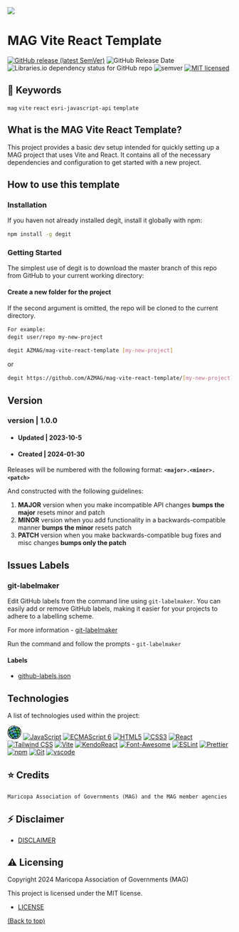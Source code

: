 ![](http://geo.azmag.gov/maps/readonaz/app/resources/img/maglogo_black.png)

# MAG Vite React Template

[![GitHub release (latest SemVer)](https://img.shields.io/github/v/release/AZMAG/mag-vite-react-template?&logo=github&style=flat-square)](https://github.com/AZMAG/mag-vite-react-template/releases)
![GitHub Release Date](https://img.shields.io/github/release-date/AZMAG/mag-vite-react-template?&logo=github&style=flat-square)
![Libraries.io dependency status for GitHub repo](https://img.shields.io/librariesio/github/AZMAG/mag-vite-react-template?style=flat-square)
![semver](https://img.shields.io/badge/semver-2.0.0-blue?style=flat-square)
[![MIT licensed](https://img.shields.io/badge/license-MIT-blue.svg?style=flat-square)](https://opensource.org/licenses/MIT)

## :key: Keywords

`mag` `vite` `react` `esri-javascript-api` `template`

## What is the MAG Vite React Template?

This project provides a basic dev setup intended for quickly setting up a MAG project that uses Vite and React. It contains all of the necessary dependencies and configuration to get started with a new project.

## How to use this template

### Installation

If you haven not already installed degit, install it globally with npm:

```bash
npm install -g degit
```

### Getting Started

The simplest use of degit is to download the master branch of this repo from GitHub to your current working directory:

#### Create a new folder for the project

If the second argument is omitted, the repo will be cloned to the current directory.

```bash
For example:
degit user/repo my-new-project
```

```bash
degit AZMAG/mag-vite-react-template [my-new-project]
```

or

```bash
degit https://github.com/AZMAG/mag-vite-react-template/[my-new-project]
```

## Version

### version | 1.0.0

- #### Updated | 2023-10-5

- #### Created | 2024-01-30

Releases will be numbered with the following format: **`<major>.<minor>.<patch>`**

And constructed with the following guidelines:

1. **MAJOR** version when you make incompatible API changes **bumps the major** resets minor and patch
2. **MINOR** version when you add functionality in a backwards-compatible manner **bumps the minor** resets patch
3. **PATCH** version when you make backwards-compatible bug fixes and misc changes **bumps only the patch**

## Issues Labels

### git-labelmaker

Edit GitHub labels from the command line using `git-labelmaker`. You can easily add or remove GitHub labels, making it easier for your projects to adhere to a labelling scheme.

For more information - [git-labelmaker](https://github.com/himynameisdave/git-labelmaker)

Run the command and follow the prompts - `git-labelmaker`

#### Labels

- [github-labels.json](github-labels.json)

## Technologies

A list of technologies used within the project:

<a href="https://developers.arcgis.com/javascript/latest/" title="ArcGIS API for JavaScript"><img src="https://github.com/AZMAG/mag-vite-react-template/blob/main/icons/esri.svg" alt="JavaScript" width="31px" height="31px"></a>
<a href="https://developer.mozilla.org/en-US/docs/Web/JavaScript" title="JavaScript"><img src="https://github.com/get-icon/geticon/raw/master/icons/javascript.svg" alt="JavaScript" width="31px" height="31px"></a>
<a href="https://tc39.es/ecma262/" title="ECMAScript 6"><img src="https://github.com/get-icon/geticon/raw/master/icons/es6.svg" alt="ECMAScript 6" width="31px" height="31px"></a>
<a href="https://www.w3.org/TR/html5/" title="HTML5"><img src="https://github.com/get-icon/geticon/raw/master/icons/html-5.svg" alt="HTML5" width="31px" height="31px"></a>
<a href="https://www.w3.org/TR/CSS/" title="CSS3"><img src="https://github.com/get-icon/geticon/raw/master/icons/css-3.svg" alt="CSS3" width="31px" height="31px"></a>
<a href="https://reactjs.org/" title="React"><img src="https://github.com/get-icon/geticon/raw/master/icons/react.svg" alt="React" width="31px" height="31px"></a>
<a href="https://tailwindcss.com/" title="Tailwind CSS"><img src="https://github.com/get-icon/geticon/raw/master/icons/tailwindcss-icon.svg" alt="Tailwind CSS" width="31px" height="31px"></a>
<a href="https://vitejs.dev/" title="Vite"><img src="https://github.com/get-icon/geticon/raw/master/icons/vite.svg" alt="Vite" width="31px" height="31px"></a>
<a href="https://www.telerik.com/kendo-react-ui/components/" title="KendoReact"><img src="https://github.com/get-icon/geticon/raw/master/icons/progress.svg" alt="KendoReact" width="31px" height="31px"></a>
<a href="https://fontawesome.com/" title="Font-Awesome"><img src="https://github.com/get-icon/geticon/raw/master/icons/font-awesome.svg" alt="Font-Awesome" width="31px" height="31px"></a>
<a href="https://eslint.org/" title="ESLint"><img src="https://github.com/get-icon/geticon/raw/master/icons/eslint.svg" alt="ESLint" width="31px" height="31px"></a>
<a href="https://prettier.io/" title="Prettier"><img src="https://github.com/get-icon/geticon/raw/master/icons/prettier.svg" alt="Prettier" width="31px" height="31px"></a>
<a href="https://www.npmjs.com/" title="npm"><img src="https://github.com/get-icon/geticon/raw/master/icons/npm.svg" alt="npm" width="31px" height="31px"></a>
<a href="https://git-scm.com/" title="Git"><img src="https://github.com/get-icon/geticon/raw/master/icons/git-icon.svg" alt="Git" width="31px" height="31px"></a>
<a href="https://code.visualstudio.com/" title="vscode"><img src="https://github.com/get-icon/geticon/raw/master/icons/visual-studio-code.svg" alt="vscode" width="31px" height="31px"></a>

## :star: Credits

`Maricopa Association of Governments (MAG) and the MAG member agencies`

## :zap: Disclaimer

- [DISCLAIMER](DISCLAIMER.md)

## :warning: Licensing

Copyright 2024 Maricopa Association of Governments (MAG)

This project is licensed under the MIT license.

- [LICENSE](LICENSE)

[(Back to top)](#mag-vite-react-template)
